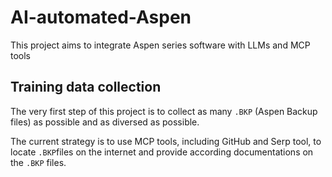 # AI-automated-Aspen
This project aims to integrate Aspen series software with LLMs and MCP tools 


## Training data collection 

The very first step of this project is to collect as many `.BKP` (Aspen Backup files) as possible and as diversed as possible. 

The current strategy is to use MCP tools, including GitHub and Serp tool, to locate `.BKP`files on the internet and provide according documentations on the `.BKP` files. 

